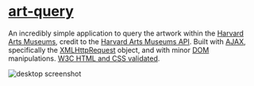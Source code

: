 # [art-query](https://apophatic.github.io/art-query/)

An incredibly simple application to query the artwork within the [Harvard Arts Museums](https://harvardartmuseums.org/), credit to the [Harvard Arts Museums API](https://github.com/harvardartmuseums/api-docs/). Built with [AJAX](https://developer.mozilla.org/en-US/docs/Web/Guide/AJAX), specifically the [XMLHttpRequest](https://developer.mozilla.org/en-US/docs/Web/API/XMLHttpRequest) object, and with minor [DOM](https://developer.mozilla.org/en-US/docs/Web/API/Document) manipulations. [W3C HTML and CSS validated](https://validator.w3.org/).

![desktop screenshot](1.png "desktop screenshot")